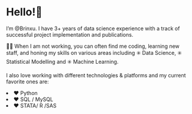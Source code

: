 # Hello!👋 

I’m @Brinxu. I have 3+ years of data science experience with a track of successful project implementation and publications. 

🧑‍💻 When I am not working, you can often find me coding, learning new staff, and honing my skills on various areas including ✳️ Data Science, ✳️ Statistical Modelling and ✳️ Machine Learning. 

I also love working with different technologies & platforms and my current favorite ones are:
<sub><li>❤️ Python 
<sub><li>❤️ SQL / MySQL
<sub><li>❤️ STATA/ R /SAS

